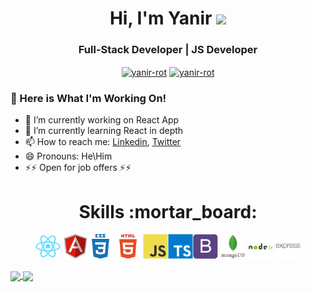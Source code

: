 
<h1 align="center">
     Hi, I'm Yanir <img src="https://raw.githubusercontent.com/verma-anushka/verma-anushka/master/gifs/wave.gif" width="25px"></h1>
          <h3 align="center">Full-Stack Developer | JS Developer</h3>
<p align="center">  
<a href=https://www.linkedin.com/in/yanirrot target="blank"><img align="center" src="https://user-images.githubusercontent.com/74010095/118392719-a1e2ee00-b643-11eb-8f57-aed31feded47.png" alt="yanir-rot" height="40" width="40" /></a>
<a href="mailto:rotyanir@gmail.com" target="blank"><img align="center" src="https://user-images.githubusercontent.com/74010095/118392791-07cf7580-b644-11eb-8d2a-f8b42b7c1656.png" alt="yanir-rot" height="42" width="42" /></a>
</p>    

### :construction_worker: Here is What I'm Working On! 

- 🔭 I’m currently working on  React App
- 🌱 I’m currently learning React in depth 
- 📫 How to reach me: [Linkedin](https://www.linkedin.com/in/yanir-rot-1454621b0/), [Twitter](https://twitter.com/Yanir23324771)
- 😄 Pronouns: He\Him
- ⚡⚡ Open for job offers ⚡⚡

<h1 align="center">
     Skills :mortar_board:</h1>

<p align="center">  
<img 
src=https://raw.githubusercontent.com/devicons/devicon/master/icons/react/react-original.svg alt=react width="40" height="40"/> <img 
src=https://raw.githubusercontent.com/devicons/devicon/master/icons/angularjs/angularjs-original.svg  alt=angularjs width="40" height="40"/><img src=https://raw.githubusercontent.com/devicons/devicon/master/icons/css3/css3-plain-wordmark.svg alt=css3 width="40" height="40"/> <img src=https://raw.githubusercontent.com/devicons/devicon/master/icons/html5/html5-plain-wordmark.svg alt=html5 width="40" height="40"/> <img src=https://raw.githubusercontent.com/devicons/devicon/master/icons/javascript/javascript-original.svg alt=javascript width="40" height="40"/><img                                 src=https://raw.githubusercontent.com/devicons/devicon/master/icons/typescript/typescript-original.svg alt=typescript width="40" height="40" /><img
src=https://raw.githubusercontent.com/devicons/devicon/master/icons/bootstrap/bootstrap-plain.svg alt=bootstrap width="40" height="40" /> <img src=https://raw.githubusercontent.com/devicons/devicon/master/icons/mongodb/mongodb-original-wordmark.svg alt=mongodb width="40" height="40"/>  <img
src=https://raw.githubusercontent.com/devicons/devicon/master/icons/nodejs/nodejs-original-wordmark.svg alt=nodejs width="40" height="40"/> <img
src=https://raw.githubusercontent.com/devicons/devicon/master/icons/express/express-original-wordmark.svg alt=express width="40" height="40"/>
     
</p>
<a href="https://github.com/anuraghazra/convoychat">
  <img align="center" src="https://github-readme-stats.vercel.app/api?username=Yanir-R&show_icons=true&theme=material-palenight&layout=compact&line_height=20" />
</a>
<a href="https://github.com/anuraghazra/github-readme-stats">
  <img align="center" src="https://github-readme-stats.vercel.app/api/top-langs/?username=Yanir-R&theme=material-palenight&layout=compact" />
</a>

